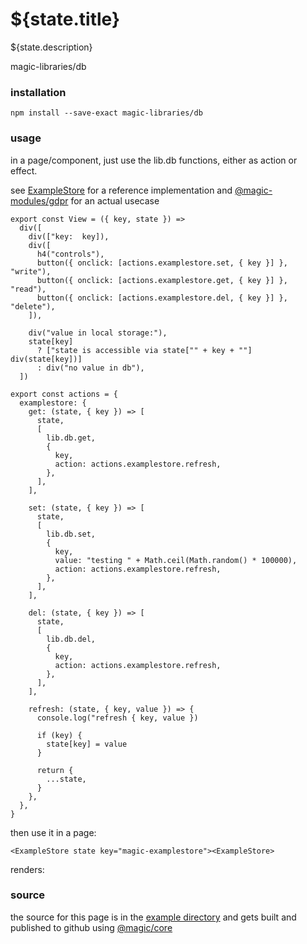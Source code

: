 # ${state.title}

${state.description}

<GitBadges>magic-libraries/db</GitBadges>

### installation

`npm install --save-exact magic-libraries/db`

### usage

in a page/component, just use the lib.db functions, either as action or effect.

see [ExampleStore](https://github.com/magic-libraries/db/tree/master/example/assets/ExampleStore)
for a reference implementation and
[@magic-modules/gdpr](https://github.com/magic-modules/gdpr)
for an actual usecase

```
export const View = ({ key, state }) =>
  div([
    div(["key:  key]),
    div([
      h4("controls"),
      button({ onclick: [actions.examplestore.set, { key }] }, "write"),
      button({ onclick: [actions.examplestore.get, { key }] }, "read"),
      button({ onclick: [actions.examplestore.del, { key }] }, "delete"),
    ]),

    div("value in local storage:"),
    state[key]
      ? ["state is accessible via state["" + key + ""] div(state[key])]
      : div("no value in db"),
  ])

export const actions = {
  examplestore: {
    get: (state, { key }) => [
      state,
      [
        lib.db.get,
        {
          key,
          action: actions.examplestore.refresh,
        },
      ],
    ],

    set: (state, { key }) => [
      state,
      [
        lib.db.set,
        {
          key,
          value: "testing " + Math.ceil(Math.random() * 100000),
          action: actions.examplestore.refresh,
        },
      ],
    ],

    del: (state, { key }) => [
      state,
      [
        lib.db.del,
        {
          key,
          action: actions.examplestore.refresh,
        },
      ],
    ],

    refresh: (state, { key, value }) => {
      console.log("refresh { key, value })

      if (key) {
        state[key] = value
      }

      return {
        ...state,
      }
    },
  },
}
```

then use it in a page:

`<ExampleStore state key="magic-examplestore"><ExampleStore>`

renders:

<ExampleStore state key="magic-examplestore"></ExampleStore>

### source

the source for this page is in the
[example directory](https://github.com/magic-libraries/db/tree/master/example)
and gets built and published to github using
[@magic/core](https://github.com/magic/core)
